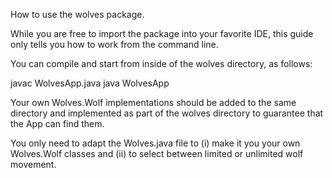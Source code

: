 How to use the wolves package.

While you are free to import the package into your favorite IDE, this guide only tells you how to work from the command line.

You can compile and start from inside of the wolves directory, as follows:

javac WolvesApp.java
java WolvesApp

Your own Wolves.Wolf implementations should be added to the same directory and implemented as part of the wolves directory to guarantee that the App can find them.

You only need to adapt the Wolves.java file to (i) make it you your own Wolves.Wolf classes and (ii) to select between limited or unlimited wolf movement.
